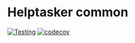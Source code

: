 Helptasker common
=================

[![Testing](https://github.com/helptasker/common/actions/workflows/testing.yml/badge.svg)](https://github.com/helptasker/common/actions/workflows/testing.yml)
[![codecov](https://codecov.io/github/helptasker/common/branch/main/graph/badge.svg?token=IZK3GQGU2U)](https://codecov.io/github/helptasker/common)

